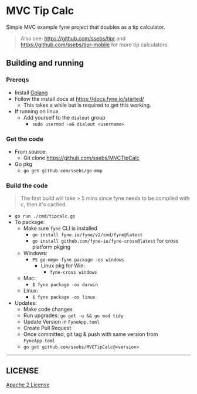 # MVC Tip Calc
Simple MVC example fyne project that doubles as a tip calculator.

> Also see: https://github.com/ssebs/tipr and https://github.com/ssebs/tipr-mobile for more tip calculators.

## Building and running
### Prereqs
- Install [Golang](https://go.dev/doc/install)
- Follow the install docs at https://docs.fyne.io/started/
  - This takes a while but is required to get this working.
- If running on linux
  - Add yourself to the `dialout` group
    - `sudo usermod -aG dialout <username>`

### Get the code
- From source:
  - Git clone https://github.com/ssebs/MVCTipCalc
- Go pkg
  - `go get github.com/ssebs/go-mmp`

### Build the code
> The first build will take > 5 mins since fyne needs to be compiled with c, then it's cached.

- `go run ./cmd/tipcalc.go` 
- To package:
  - Make sure `fyne` CLI is installed
    - `go install fyne.io/fyne/v2/cmd/fyne@latest`
    - `go install github.com/fyne-io/fyne-cross@latest` for cross platform pkging
  - Windows:
    - `PS go-mmp> fyne package -os windows`
      - Linux pkg for Win:
        - `fyne-cross windows`
  - Mac:
    - `$ fyne package -os darwin`
  - Linux:
    - `$ fyne package -os linux`
- Updates:
  - Make code changes 
  - Run upgrades: `go get -u && go mod tidy`
  - Update Version in `FyneApp.toml`
  - Create Pull Request
  - Once committed, git tag & push with same version from `FyneApp.toml`
  - `go get github.com/ssebs/MVCTipCalc@<version>`

<hr/>

## LICENSE
[Apache 2 License](./LICENSE)

